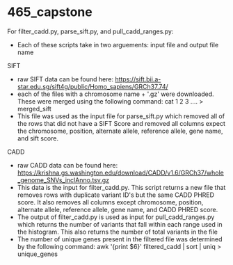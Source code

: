 # 465_capstone

For filter_cadd.py, parse_sift.py, and pull_cadd_ranges.py: 
- Each of these scripts take in two arguements: input file and output file name

SIFT
- raw SIFT data can be found here: https://sift.bii.a-star.edu.sg/sift4g/public/Homo_sapiens/GRCh37.74/
- each of the files with a chromosome name + '.gz' were downloaded. These were merged using the following command: cat 1 2 3 .... > merged_sift
- This file was used as the input file for parse_sift.py which removed all of the rows that did not have a SIFT Score and removed all columns expect the chromosome, position, alternate allele, reference allele, gene name, and sift score.

CADD
- raw CADD data can be found here: https://krishna.gs.washington.edu/download/CADD/v1.6/GRCh37/whole_genome_SNVs_inclAnno.tsv.gz
- This data is the input for filter_cadd.py. This script returns a new file that removes rows with duplicate variant ID's but the same CADD PHRED score. It also removes all columns except chromosome, position, alternate allele, reference allele, gene name, and CADD PHRED score. 
- The output of filter_cadd.py is used as input for pull_cadd_ranges.py which returns the number of variants that fall within each range used in the histogram. This also returns the number of total variants in the file
- The number of unique genes present in the filtered file was determined by the following command:  awk '{print $6}' filtered_cadd | sort | uniq > unique_genes
